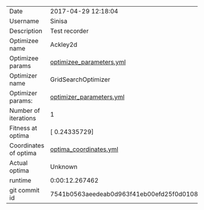 | | |
| --- | --- |
| Date | 2017-04-29 12:18:04 |
| Username | Sinisa |
| Description | Test recorder |
| Optimizee name | Ackley2d |
| Optimizee params |  <a href="optimizee_parameters.yml">optimizee_parameters.yml</a>  |
| Optimizer name | GridSearchOptimizer |
| Optimizer params: |  <a href="optimizer_parameters.yml">optimizer_parameters.yml</a>  |
| Number of iterations | 1 |
| Fitness at optima | [ 0.24335729] |
| Coordinates of optima |  <a href="optima_coordinates.yml">optima_coordinates.yml</a>  |
| Actual optima |  Unknown  |
| runtime | 0:00:12.267462 |
| git commit id | 7541b0563aeedeab0d963f41eb00efd25f0d0108 |